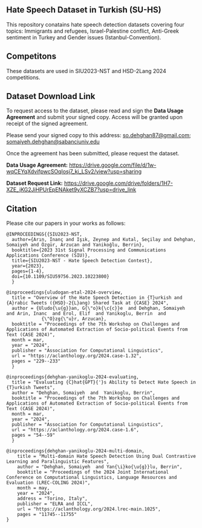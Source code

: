 ## Hate Speech Dataset in Turkish (SU-HS)
This repository conatains hate speech detection datasets covering four topics: 
Immigrants and refugees, Israel-Palestine conflict, Anti-Greek sentiment in Turkey and  Gender issues (Istanbul-Convention). 

## Competitons
These datasets are used in SIU2023-NST and HSD-2Lang 2024 competitions.


## Dataset Download Link
To request access to the dataset, please read and sign the **Data Usage Agreement** and submit your signed copy. Access will be granted upon receipt of the signed agreement.

Please send your signed copy to this address: so.dehghan87@gmail.com; somaiyeh.dehghan@sabanciuniv.edu

Once the agreement has been submitted, please request the dataset.

**Data Usage Agreement:** https://drive.google.com/file/d/1w-wqCEYqXdvifpwcSOqIosj7_ki_LSv2/view?usp=sharing

**Dataset Request Link:** https://drive.google.com/drive/folders/1H7-XZE_jKG2JiHPUrEpENAket9yXCZB7?usp=drive_link


## Citation
Please cite our papers in your works as follows:
```
@INPROCEEDINGS{{SIU2023-NST,
  author={Arın, İnanç and Işık, Zeynep and Kutal, Seçilay and Dehghan, Somaiyeh and Özgür, Arzucan and Yanikoğlu, Berrin},
  booktitle={2023 31st Signal Processing and Communications Applications Conference (SIU)}, 
  title={SIU2023-NST - Hate Speech Detection Contest}, 
  year={2023},
  pages={1-4},
  doi={10.1109/SIU59756.2023.10223800}
  }

@inproceedings{uludogan-etal-2024-overview,
  title = "Overview of the Hate Speech Detection in {T}urkish and {A}rabic Tweets ({HSD}-2{L}ang) Shared Task at {CASE} 2024",
  author = {Uludo{\u{g}}an, G{\"o}k{\c{c}}e  and Dehghan, Somaiyeh  and Arin, Inanc  and Erol, Elif  and Yanikoglu, Berrin  and
             {\"O}zg{\"u}r, Arzucan},
  booktitle = "Proceedings of the 7th Workshop on Challenges and Applications of Automated Extraction of Socio-political Events from Text (CASE 2024)",
  month = mar,
  year = "2024",
  publisher = "Association for Computational Linguistics",
  url = "https://aclanthology.org/2024.case-1.32",
  pages = "229--233"
  }

@inproceedings{dehghan-yanikoglu-2024-evaluating,
  title = "Evaluating {C}hat{GPT}{'}s Ability to Detect Hate Speech in {T}urkish Tweets",
  author = "Dehghan, Somaiyeh  and  Yanikoglu, Berrin",
  booktitle = "Proceedings of the 7th Workshop on Challenges and Applications of Automated Extraction of Socio-political Events from Text (CASE 2024)",
  month = mar,
  year = "2024",
  publisher = "Association for Computational Linguistics",
  url = "https://aclanthology.org/2024.case-1.6",
  pages = "54--59"
  }

@inproceedings{dehghan-yanikoglu-2024-multi-domain,
    title = "Multi-domain Hate Speech Detection Using Dual Contrastive Learning and Paralinguistic Features",
    author = "Dehghan, Somaiyeh  and Yan{\i}ko{\u{g}}lu, Berrin",
    booktitle = "Proceedings of the 2024 Joint International Conference on Computational Linguistics, Language Resources and Evaluation (LREC-COLING 2024)",
    month = may,
    year = "2024",
    address = "Torino, Italy",
    publisher = "ELRA and ICCL",
    url = "https://aclanthology.org/2024.lrec-main.1025",
    pages = "11745--11755"
}
```
